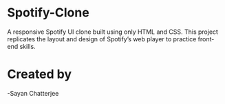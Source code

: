 # Spotify-Clone

A responsive Spotify UI clone built using only HTML and CSS. This project replicates the layout and design of Spotify’s web player to practice front-end skills.

# Created by

-Sayan Chatterjee
